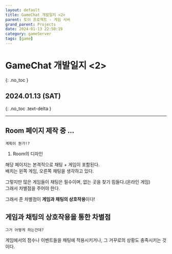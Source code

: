 ```yaml
---
layout: default
title: GameChat 개발일지 <2>
parent: 토이 프로젝트 - 게임 서버
grand_parent: Projects
date: 2024-01-13 22:50:19
category: gameServer
tags: [game]
---
```


# GameChat 개발일지 <2>
{: .no_toc }

## 2024.01.13 (SAT)
{: .no_toc .text-delta }

---

## Room 페이지 제작 중 ...
    
    계획이 뭔가!?

1. Room의 디자인

해당 페이지는 본격적으로 채팅 + 게임이 포함된다.  
배치는 왼쪽 게임, 오른쪽 채팅을 생각하고 있다.

그렇지만 많은 게임들이 채팅은 필수이며, 없는 곳을 찾기 힘들다.(온라인 게임)  
그래서 차별점을 주어야 한다.

그래서 준 차별점이 **게임과 채팅의 상호작용**이다!  

## 게임과 채팅의 상호작용을 통한 차별점

    그거 어떻게 하는건데?

게임에서의 점수나 이벤트들을 채팅에 적용시키거나, 그 거꾸로의 상황도 충족시키는 것이다.